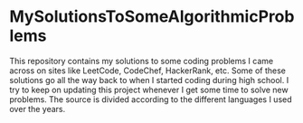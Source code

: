 # MySolutionsToSomeAlgorithmicProblems

This repository contains my solutions to some coding problems I came across on sites like LeetCode, CodeChef,
HackerRank, etc. Some of these solutions go all the way back to when I started coding during high school. I try to keep
on updating this project whenever I get some time to solve new problems. The source is divided according to the
different languages I used over the years.